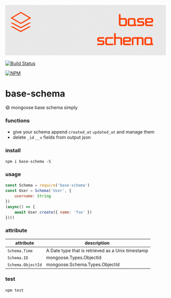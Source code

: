 ![base-schema](art/logo.png)

[![Build Status](https://img.shields.io/travis/ithot-all/base-schema/master.svg?style=flat-square)](https://travis-ci.org/ithot-all/base-schema)

[![NPM](https://nodei.co/npm/base-schema.png?compact=true)](https://npmjs.org/package/base-schema)

# base-schema
:smile: mongoose base schema simply

### functions
- give your schema append `created_at` `updated_at` and manage them 
- delete `_id` `__v` fields from output json
  
### install 
```
npm i base-schema -S
```

### usage 
```javascript
const Schema = require('base-schema')
const User = Schema('User', {
    username: String
})
(async() => {
    await User.create({ name: 'foo' })
})()
```

### attribute

| attribute            | description                                       |
| ----------------- | ------------------------------------------------- |
| `Schema.Time`     | A Date type that is retrieved as a Unix timestamp |
| `Schema.ID`       | mongoose.Types.ObjectId                           |
| `Schema.ObjectId` | mongoose.Schema.Types.ObjectId                    |

### test
```
npm test
```